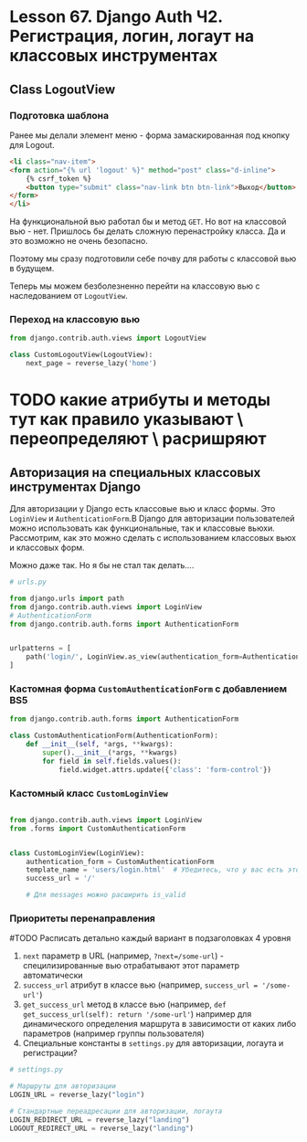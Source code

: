 # Lesson 67. Django Auth Ч2. Регистрация, логин, логаут на классовых инструментах

## Class LogoutView

### Подготовка шаблона

Ранее мы делали элемент меню - форма замаскированная под кнопку для Logout.

```html
<li class="nav-item">
<form action="{% url 'logout' %}" method="post" class="d-inline">
    {% csrf_token %}
    <button type="submit" class="nav-link btn btn-link">Выход</button>
</form>
</li>
```

На функциональной вью работал бы и метод `GET`. Но вот на классовой вью - нет. Пришлось бы делать сложную перенастройку класса. Да и это возможно не очень безопасно.

Поэтому мы сразу подготовили себе почву для работы с классовой вью в будущем.

Теперь мы можем безболезненно перейти на классовую вью с наследованием от `LogoutView`.

### Переход на классовую вью

```python
from django.contrib.auth.views import LogoutView

class CustomLogoutView(LogoutView):
    next_page = reverse_lazy('home')

```

# TODO какие атрибуты и методы тут как правило указывают \ переопределяют \ расришряют

## Авторизация на специальных классовых инструментах Django

Для авторизации у Django есть классовые вью и класс формы. Это `LoginView` и `AuthenticationForm`.В Django для авторизации пользователей можно использовать как функциональные, так и классовые вьюхи. Рассмотрим, как это можно сделать с использованием классовых вьюх и классовых форм.

Можно даже так. Но я бы не стал так делать....

```python
# urls.py

from django.urls import path
from django.contrib.auth.views import LoginView
# AuthenticationForm
from django.contrib.auth.forms import AuthenticationForm


urlpatterns = [
    path('login/', LoginView.as_view(authentication_form=AuthenticationForm), name='login'),
]
```

### Кастомная форма `CustomAuthenticationForm` с добавлением BS5

```python
from django.contrib.auth.forms import AuthenticationForm

class CustomAuthenticationForm(AuthenticationForm):
    def __init__(self, *args, **kwargs):
        super().__init__(*args, **kwargs)
        for field in self.fields.values():
            field.widget.attrs.update({'class': 'form-control'})
```


### Кастомный класс `CustomLoginView`

```python

from django.contrib.auth.views import LoginView
from .forms import CustomAuthenticationForm


class CustomLoginView(LoginView):
    authentication_form = CustomAuthenticationForm
    template_name = 'users/login.html'  # Убедитесь, что у вас есть этот шаблон
    success_url = '/'

    # Для messages можно расширить is_valid
```

### Приоритеты перенаправления

#TODO Расписать детально каждый вариант в подзаголовках 4 уровня
1. `next` параметр в URL (например, `?next=/some-url`) - специлизированные вью отрабатывают этот параметр автоматически
2. `success_url` атрибут в классе вью (например, `success_url = '/some-url'`)
3. `get_success_url` метод в классе вью (например, `def get_success_url(self): return '/some-url'`) например для динамического определения маршрута в зависимости от каких либо параметров (например группы пользователя)
4. Специальные константы в `settings.py` для авторизации, логаута и регистрации?

```python
# settings.py

# Маршруты для авторизации
LOGIN_URL = reverse_lazy("login")

# Стандартные переадресации для авторизации, логаута
LOGIN_REDIRECT_URL = reverse_lazy("landing")
LOGOUT_REDIRECT_URL = reverse_lazy("landing")
```